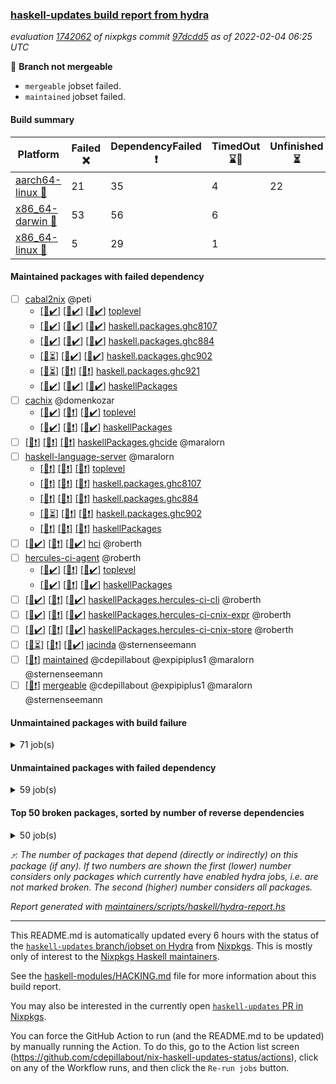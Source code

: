 ### [haskell-updates build report from hydra](https://hydra.nixos.org/jobset/nixpkgs/haskell-updates)
*evaluation [1742062](https://hydra.nixos.org/eval/1742062) of nixpkgs commit [97dcdd5](https://github.com/NixOS/nixpkgs/commits/97dcdd5e57eb18950cabec5c17f88bdde0ef21ea) as of 2022-02-04 06:25 UTC*

:red_circle: **Branch not mergeable**
  * `mergeable` jobset failed.
  * `maintained` jobset failed.

#### Build summary

 | Platform | Failed :x: | DependencyFailed :heavy_exclamation_mark: | TimedOut :hourglass::no_entry_sign: | Unfinished :hourglass_flowing_sand: | Success :heavy_check_mark: | 
 | --- | --- | --- | --- | --- | --- | 
 | [aarch64-linux :iphone:](https://hydra.nixos.org/eval/1742062?filter=.aarch64-linux) | 21 | 35 | 4 | 22 | 7131 | 
 | [x86_64-darwin :apple:](https://hydra.nixos.org/eval/1742062?filter=.x86_64-darwin) | 53 | 56 | 6 |  | 7027 | 
 | [x86_64-linux :penguin:](https://hydra.nixos.org/eval/1742062?filter=.x86_64-linux) | 5 | 29 | 1 |  | 7204 | 
#### Maintained packages with failed dependency
- [ ] [cabal2nix](https://hydra.nixos.org/eval/1742062?filter=cabal2nix) @peti
  - [[:iphone::heavy_check_mark:]](https://hydra.nixos.org/build/166437230) [[:apple::heavy_check_mark:]](https://hydra.nixos.org/build/166437232) [[:penguin::heavy_check_mark:]](https://hydra.nixos.org/build/166437240) [toplevel](https://hydra.nixos.org/eval/1742062?filter=cabal2nix)
  - [[:iphone::heavy_check_mark:]](https://hydra.nixos.org/build/166381571) [[:apple::heavy_check_mark:]](https://hydra.nixos.org/build/165485046) [[:penguin::heavy_check_mark:]](https://hydra.nixos.org/build/166382527) [haskell.packages.ghc8107](https://hydra.nixos.org/eval/1742062?filter=haskell.packages.ghc8107.cabal2nix)
  - [[:iphone::heavy_check_mark:]](https://hydra.nixos.org/build/166377683) [[:apple::heavy_check_mark:]](https://hydra.nixos.org/build/165504772) [[:penguin::heavy_check_mark:]](https://hydra.nixos.org/build/166374534) [haskell.packages.ghc884](https://hydra.nixos.org/eval/1742062?filter=haskell.packages.ghc884.cabal2nix)
  - [[:iphone::hourglass_flowing_sand:]](https://hydra.nixos.org/build/166377279) [[:apple::heavy_check_mark:]](https://hydra.nixos.org/build/166143661) [[:penguin::heavy_check_mark:]](https://hydra.nixos.org/build/166376041) [haskell.packages.ghc902](https://hydra.nixos.org/eval/1742062?filter=haskell.packages.ghc902.cabal2nix)
  - [[:iphone::hourglass_flowing_sand:]](https://hydra.nixos.org/build/166380072) [[:apple::heavy_exclamation_mark:]](https://hydra.nixos.org/build/166143611) [[:penguin::heavy_exclamation_mark:]](https://hydra.nixos.org/build/166381099) [haskell.packages.ghc921](https://hydra.nixos.org/eval/1742062?filter=haskell.packages.ghc921.cabal2nix)
  - [[:iphone::heavy_check_mark:]](https://hydra.nixos.org/build/166384596) [[:apple::heavy_check_mark:]](https://hydra.nixos.org/build/165502112) [[:penguin::heavy_check_mark:]](https://hydra.nixos.org/build/166380655) [haskellPackages](https://hydra.nixos.org/eval/1742062?filter=haskellPackages.cabal2nix)
- [ ] [cachix](https://hydra.nixos.org/eval/1742062?filter=cachix) @domenkozar
  - [[:iphone::heavy_check_mark:]](https://hydra.nixos.org/build/166372352) [[:apple::heavy_exclamation_mark:]](https://hydra.nixos.org/build/166216842) [[:penguin::heavy_check_mark:]](https://hydra.nixos.org/build/166384923) [toplevel](https://hydra.nixos.org/eval/1742062?filter=cachix)
  - [[:iphone::heavy_check_mark:]](https://hydra.nixos.org/build/166381166) [[:apple::heavy_exclamation_mark:]](https://hydra.nixos.org/build/166216828) [[:penguin::heavy_check_mark:]](https://hydra.nixos.org/build/166385700) [haskellPackages](https://hydra.nixos.org/eval/1742062?filter=haskellPackages.cachix)
- [ ] [[:iphone::heavy_exclamation_mark:]](https://hydra.nixos.org/build/166379152) [[:apple::heavy_exclamation_mark:]](https://hydra.nixos.org/build/166150049) [[:penguin::heavy_exclamation_mark:]](https://hydra.nixos.org/build/166375597) [haskellPackages.ghcide](https://hydra.nixos.org/eval/1742062?filter=haskellPackages.ghcide) @maralorn
- [ ] [haskell-language-server](https://hydra.nixos.org/eval/1742062?filter=haskell-language-server) @maralorn
  - [[:iphone::heavy_exclamation_mark:]](https://hydra.nixos.org/build/166379929) [[:apple::heavy_exclamation_mark:]](https://hydra.nixos.org/build/166148447) [[:penguin::heavy_exclamation_mark:]](https://hydra.nixos.org/build/166377370) [toplevel](https://hydra.nixos.org/eval/1742062?filter=haskell-language-server)
  - [[:iphone::heavy_exclamation_mark:]](https://hydra.nixos.org/build/166385163) [[:apple::heavy_exclamation_mark:]](https://hydra.nixos.org/build/166150339) [[:penguin::heavy_exclamation_mark:]](https://hydra.nixos.org/build/166373915) [haskell.packages.ghc8107](https://hydra.nixos.org/eval/1742062?filter=haskell.packages.ghc8107.haskell-language-server)
  - [[:iphone::heavy_exclamation_mark:]](https://hydra.nixos.org/build/166380644) [[:apple::heavy_exclamation_mark:]](https://hydra.nixos.org/build/166148017) [[:penguin::heavy_exclamation_mark:]](https://hydra.nixos.org/build/166378922) [haskell.packages.ghc884](https://hydra.nixos.org/eval/1742062?filter=haskell.packages.ghc884.haskell-language-server)
  - [[:iphone::hourglass_flowing_sand:]](https://hydra.nixos.org/build/166376918) [[:apple::heavy_exclamation_mark:]](https://hydra.nixos.org/build/166149203) [[:penguin::heavy_exclamation_mark:]](https://hydra.nixos.org/build/166378155) [haskell.packages.ghc902](https://hydra.nixos.org/eval/1742062?filter=haskell.packages.ghc902.haskell-language-server)
  - [[:iphone::heavy_exclamation_mark:]](https://hydra.nixos.org/build/166381791) [[:apple::heavy_exclamation_mark:]](https://hydra.nixos.org/build/166148625) [[:penguin::heavy_exclamation_mark:]](https://hydra.nixos.org/build/166381398) [haskellPackages](https://hydra.nixos.org/eval/1742062?filter=haskellPackages.haskell-language-server)
- [ ] [[:iphone::heavy_check_mark:]](https://hydra.nixos.org/build/166437238) [[:apple::heavy_exclamation_mark:]](https://hydra.nixos.org/build/166216824) [[:penguin::heavy_check_mark:]](https://hydra.nixos.org/build/166437223) [hci](https://hydra.nixos.org/eval/1742062?filter=hci) @roberth
- [ ] [hercules-ci-agent](https://hydra.nixos.org/eval/1742062?filter=hercules-ci-agent) @roberth
  - [[:iphone::heavy_check_mark:]](https://hydra.nixos.org/build/166437264) [[:apple::heavy_exclamation_mark:]](https://hydra.nixos.org/build/166216862) [[:penguin::heavy_check_mark:]](https://hydra.nixos.org/build/166437222) [toplevel](https://hydra.nixos.org/eval/1742062?filter=hercules-ci-agent)
  - [[:iphone::heavy_check_mark:]](https://hydra.nixos.org/build/166375321) [[:apple::heavy_exclamation_mark:]](https://hydra.nixos.org/build/166216841) [[:penguin::heavy_check_mark:]](https://hydra.nixos.org/build/166373237) [haskellPackages](https://hydra.nixos.org/eval/1742062?filter=haskellPackages.hercules-ci-agent)
- [ ] [[:iphone::heavy_check_mark:]](https://hydra.nixos.org/build/166379105) [[:apple::heavy_exclamation_mark:]](https://hydra.nixos.org/build/166216849) [[:penguin::heavy_check_mark:]](https://hydra.nixos.org/build/166373334) [haskellPackages.hercules-ci-cli](https://hydra.nixos.org/eval/1742062?filter=haskellPackages.hercules-ci-cli) @roberth
- [ ] [[:iphone::heavy_check_mark:]](https://hydra.nixos.org/build/166375964) [[:apple::heavy_exclamation_mark:]](https://hydra.nixos.org/build/166216867) [[:penguin::heavy_check_mark:]](https://hydra.nixos.org/build/166386843) [haskellPackages.hercules-ci-cnix-expr](https://hydra.nixos.org/eval/1742062?filter=haskellPackages.hercules-ci-cnix-expr) @roberth
- [ ] [[:iphone::heavy_check_mark:]](https://hydra.nixos.org/build/166383354) [[:apple::heavy_exclamation_mark:]](https://hydra.nixos.org/build/166216844) [[:penguin::heavy_check_mark:]](https://hydra.nixos.org/build/166377207) [haskellPackages.hercules-ci-cnix-store](https://hydra.nixos.org/eval/1742062?filter=haskellPackages.hercules-ci-cnix-store) @roberth
- [ ] [[:iphone::hourglass_flowing_sand:]](https://hydra.nixos.org/build/166372659) [[:apple::heavy_exclamation_mark:]](https://hydra.nixos.org/build/166143647) [[:penguin::heavy_check_mark:]](https://hydra.nixos.org/build/166384502) [jacinda](https://hydra.nixos.org/eval/1742062?filter=jacinda) @sternenseemann
- [ ] [[:penguin::heavy_exclamation_mark:]](https://hydra.nixos.org/build/166437244) [maintained](https://hydra.nixos.org/eval/1742062?filter=maintained) @cdepillabout @expipiplus1 @maralorn @sternenseemann
- [ ] [[:penguin::heavy_exclamation_mark:]](https://hydra.nixos.org/build/166437261) [mergeable](https://hydra.nixos.org/eval/1742062?filter=mergeable) @cdepillabout @expipiplus1 @maralorn @sternenseemann
#### Unmaintained packages with build failure
<details><summary>71 job(s) </summary>

- [ ] [[:iphone::x:]](https://hydra.nixos.org/build/166374710) [[:apple::x:]](https://hydra.nixos.org/build/166148832) [[:penguin::x:]](https://hydra.nixos.org/build/166379247) [haskellPackages.hls-plugin-api](https://hydra.nixos.org/eval/1742062?filter=haskellPackages.hls-plugin-api)  :arrow_heading_up: 23 | 25
- [ ] [[:iphone::heavy_check_mark:]](https://hydra.nixos.org/build/166372522) [[:apple::x:]](https://hydra.nixos.org/build/165500555) [[:penguin::heavy_check_mark:]](https://hydra.nixos.org/build/166376400) [haskellPackages.thyme](https://hydra.nixos.org/eval/1742062?filter=haskellPackages.thyme)  :arrow_heading_up: 6 | 15
- [ ] [[:iphone::heavy_check_mark:]](https://hydra.nixos.org/build/166384558) [[:apple::x:]](https://hydra.nixos.org/build/166150124) [[:penguin::heavy_check_mark:]](https://hydra.nixos.org/build/166374889) [haskellPackages.nri-prelude](https://hydra.nixos.org/eval/1742062?filter=haskellPackages.nri-prelude)  :arrow_heading_up: 5 | 7
- [ ] [[:iphone::heavy_check_mark:]](https://hydra.nixos.org/build/166383825) [[:apple::x:]](https://hydra.nixos.org/build/165493168) [[:penguin::heavy_check_mark:]](https://hydra.nixos.org/build/166372762) [haskellPackages.exinst](https://hydra.nixos.org/eval/1742062?filter=haskellPackages.exinst)  :arrow_heading_up: 4 | 6
- [ ] [[:iphone::x:]](https://hydra.nixos.org/build/166379234) [[:apple::x:]](https://hydra.nixos.org/build/165659926) [[:penguin::heavy_check_mark:]](https://hydra.nixos.org/build/166375668) [haskellPackages.ptr-poker](https://hydra.nixos.org/eval/1742062?filter=haskellPackages.ptr-poker)  :arrow_heading_up: 3 | 4
- [ ] [[:iphone::x:]](https://hydra.nixos.org/build/166375859) [[:apple::heavy_check_mark:]](https://hydra.nixos.org/build/165489600) [[:penguin::heavy_check_mark:]](https://hydra.nixos.org/build/166386759) [haskellPackages.long-double](https://hydra.nixos.org/eval/1742062?filter=haskellPackages.long-double)  :arrow_heading_up: 2 | 2
- [ ] [[:iphone::x:]](https://hydra.nixos.org/build/166381425) [[:apple::heavy_check_mark:]](https://hydra.nixos.org/build/165505819) [[:penguin::heavy_check_mark:]](https://hydra.nixos.org/build/166384999) [haskellPackages.OrderedBits](https://hydra.nixos.org/eval/1742062?filter=haskellPackages.OrderedBits)  :arrow_heading_up: 1 | 36
- [ ] [[:iphone::heavy_check_mark:]](https://hydra.nixos.org/build/166384273) [[:apple::x:]](https://hydra.nixos.org/build/165492120) [[:penguin::heavy_check_mark:]](https://hydra.nixos.org/build/166373187) [haskellPackages.free-vector-spaces](https://hydra.nixos.org/eval/1742062?filter=haskellPackages.free-vector-spaces)  :arrow_heading_up: 1 | 7
- [ ] [[:iphone::x:]](https://hydra.nixos.org/build/166385062) [[:apple::x:]](https://hydra.nixos.org/build/166149681) [[:penguin::x:]](https://hydra.nixos.org/build/166381644) [haskellPackages.lzlib](https://hydra.nixos.org/eval/1742062?filter=haskellPackages.lzlib)  :arrow_heading_up: 1 | 2
- [ ] [[:iphone::x:]](https://hydra.nixos.org/build/166380354) [[:apple::heavy_check_mark:]](https://hydra.nixos.org/build/166149939) [[:penguin::heavy_check_mark:]](https://hydra.nixos.org/build/166380408) [haskellPackages.quic](https://hydra.nixos.org/eval/1742062?filter=haskellPackages.quic)  :arrow_heading_up: 1 | 2
- [ ] [[:iphone::x:]](https://hydra.nixos.org/build/166375099) [[:apple::x:]](https://hydra.nixos.org/build/165493743) [[:penguin::heavy_check_mark:]](https://hydra.nixos.org/build/166374805) [haskellPackages.easytensor](https://hydra.nixos.org/eval/1742062?filter=haskellPackages.easytensor)  :arrow_heading_up: 1 | 1
- [ ] [[:iphone::heavy_check_mark:]](https://hydra.nixos.org/build/166376591) [[:apple::x:]](https://hydra.nixos.org/build/166149600) [[:penguin::heavy_check_mark:]](https://hydra.nixos.org/build/166373920) [haskellPackages.gi-gdkx11](https://hydra.nixos.org/eval/1742062?filter=haskellPackages.gi-gdkx11)  :arrow_heading_up: 1 | 1
- [ ] [[:iphone::heavy_check_mark:]](https://hydra.nixos.org/build/166382218) [[:apple::heavy_check_mark:]](https://hydra.nixos.org/build/165496837) [[:penguin::x:]](https://hydra.nixos.org/build/166373793) [haskellPackages.kazura-queue](https://hydra.nixos.org/eval/1742062?filter=haskellPackages.kazura-queue)  :arrow_heading_up: 1 | 1
- [ ] [[:iphone::heavy_check_mark:]](https://hydra.nixos.org/build/166376392) [[:apple::x:]](https://hydra.nixos.org/build/165500381) [[:penguin::heavy_check_mark:]](https://hydra.nixos.org/build/166374847) [haskellPackages.keep-alive](https://hydra.nixos.org/eval/1742062?filter=haskellPackages.keep-alive)  :arrow_heading_up: 1 | 1
- [ ] [[:iphone::x:]](https://hydra.nixos.org/build/166378445) [[:apple::heavy_check_mark:]](https://hydra.nixos.org/build/165502221) [[:penguin::heavy_check_mark:]](https://hydra.nixos.org/build/166382060) [haskellPackages.nlopt-haskell](https://hydra.nixos.org/eval/1742062?filter=haskellPackages.nlopt-haskell)  :arrow_heading_up: 1 | 1
- [ ] [[:iphone::heavy_check_mark:]](https://hydra.nixos.org/build/166377732) [[:apple::x:]](https://hydra.nixos.org/build/165504394) [[:penguin::heavy_check_mark:]](https://hydra.nixos.org/build/166372942) [haskellPackages.opencv](https://hydra.nixos.org/eval/1742062?filter=haskellPackages.opencv)  :arrow_heading_up: 1 | 1
- [ ] [[:iphone::x:]](https://hydra.nixos.org/build/166379502) [[:apple::heavy_check_mark:]](https://hydra.nixos.org/build/165501733) [[:penguin::heavy_check_mark:]](https://hydra.nixos.org/build/166384027) [haskellPackages.unicode-properties](https://hydra.nixos.org/eval/1742062?filter=haskellPackages.unicode-properties)  :arrow_heading_up: 1 | 1
- [ ] [[:iphone::x:]](https://hydra.nixos.org/build/166381515) [[:apple::heavy_check_mark:]](https://hydra.nixos.org/build/165659837) [[:penguin::heavy_check_mark:]](https://hydra.nixos.org/build/166383680) [haskellPackages.accelerate-llvm](https://hydra.nixos.org/eval/1742062?filter=haskellPackages.accelerate-llvm)  :arrow_heading_up: 0 | 8
- [ ] [[:iphone::x:]](https://hydra.nixos.org/build/166383027) [[:apple::heavy_check_mark:]](https://hydra.nixos.org/build/165496162) [[:penguin::heavy_check_mark:]](https://hydra.nixos.org/build/166377079) [haskellPackages.freetype2](https://hydra.nixos.org/eval/1742062?filter=haskellPackages.freetype2)  :arrow_heading_up: 0 | 7
- [ ] [[:iphone::heavy_check_mark:]](https://hydra.nixos.org/build/166385506) [[:apple::x:]](https://hydra.nixos.org/build/165503940) [[:penguin::heavy_check_mark:]](https://hydra.nixos.org/build/166381194) [haskellPackages.pipes-zlib](https://hydra.nixos.org/eval/1742062?filter=haskellPackages.pipes-zlib)  :arrow_heading_up: 0 | 5
- [ ] [[:iphone::heavy_check_mark:]](https://hydra.nixos.org/build/166372373) [[:apple::x:]](https://hydra.nixos.org/build/165497853) [[:penguin::heavy_check_mark:]](https://hydra.nixos.org/build/166382188) [haskellPackages.hmidi](https://hydra.nixos.org/eval/1742062?filter=haskellPackages.hmidi)  :arrow_heading_up: 0 | 4
- [ ] [[:iphone::heavy_check_mark:]](https://hydra.nixos.org/build/166384481) [[:apple::x:]](https://hydra.nixos.org/build/165502245) [[:penguin::heavy_check_mark:]](https://hydra.nixos.org/build/166377080) [haskellPackages.zip](https://hydra.nixos.org/eval/1742062?filter=haskellPackages.zip)  :arrow_heading_up: 0 | 4
- [ ] [[:iphone::x:]](https://hydra.nixos.org/build/166376913) [[:apple::heavy_check_mark:]](https://hydra.nixos.org/build/165499926) [[:penguin::heavy_check_mark:]](https://hydra.nixos.org/build/166379863) [haskellPackages.cdar-mBound](https://hydra.nixos.org/eval/1742062?filter=haskellPackages.cdar-mBound)  :arrow_heading_up: 0 | 2
- [ ] [[:iphone::heavy_check_mark:]](https://hydra.nixos.org/build/166373791) [[:apple::x:]](https://hydra.nixos.org/build/165503600) [[:penguin::heavy_check_mark:]](https://hydra.nixos.org/build/166375234) [haskellPackages.posix-socket](https://hydra.nixos.org/eval/1742062?filter=haskellPackages.posix-socket)  :arrow_heading_up: 0 | 2
- [ ] [[:iphone::heavy_check_mark:]](https://hydra.nixos.org/build/166376122) [[:apple::x:]](https://hydra.nixos.org/build/165485972) [[:penguin::heavy_check_mark:]](https://hydra.nixos.org/build/166378832) [haskellPackages.hamid](https://hydra.nixos.org/eval/1742062?filter=haskellPackages.hamid)  :arrow_heading_up: 0 | 1
- [ ] [[:iphone::heavy_check_mark:]](https://hydra.nixos.org/build/166373971) [[:apple::x:]](https://hydra.nixos.org/build/165487096) [[:penguin::heavy_check_mark:]](https://hydra.nixos.org/build/166374798) [haskellPackages.hmatrix-morpheus](https://hydra.nixos.org/eval/1742062?filter=haskellPackages.hmatrix-morpheus)  :arrow_heading_up: 0 | 1
- [ ] [[:iphone::heavy_check_mark:]](https://hydra.nixos.org/build/166382718) [[:apple::x:]](https://hydra.nixos.org/build/165506012) [[:penguin::heavy_check_mark:]](https://hydra.nixos.org/build/166386950) [haskellPackages.huckleberry](https://hydra.nixos.org/eval/1742062?filter=haskellPackages.huckleberry)  :arrow_heading_up: 0 | 1
- [ ] [[:iphone::heavy_check_mark:]](https://hydra.nixos.org/build/166385889) [[:apple::x:]](https://hydra.nixos.org/build/165496798) [[:penguin::heavy_check_mark:]](https://hydra.nixos.org/build/166372631) [haskellPackages.openal-ffi](https://hydra.nixos.org/eval/1742062?filter=haskellPackages.openal-ffi)  :arrow_heading_up: 0 | 1
- [ ] [[:iphone::x:]](https://hydra.nixos.org/build/166386928) [[:apple::heavy_check_mark:]](https://hydra.nixos.org/build/165489248) [[:penguin::heavy_check_mark:]](https://hydra.nixos.org/build/166374403) [haskellPackages.picosat](https://hydra.nixos.org/eval/1742062?filter=haskellPackages.picosat)  :arrow_heading_up: 0 | 1
- [ ] [[:iphone::heavy_check_mark:]](https://hydra.nixos.org/build/166373146) [[:apple::x:]](https://hydra.nixos.org/build/165493861) [[:penguin::heavy_check_mark:]](https://hydra.nixos.org/build/166379457) [haskellPackages.select](https://hydra.nixos.org/eval/1742062?filter=haskellPackages.select)  :arrow_heading_up: 0 | 1
- [ ] [[:iphone::heavy_check_mark:]](https://hydra.nixos.org/build/166377970) [[:apple::x:]](https://hydra.nixos.org/build/165492575) [[:penguin::heavy_check_mark:]](https://hydra.nixos.org/build/166381372) [haskellPackages.sysinfo](https://hydra.nixos.org/eval/1742062?filter=haskellPackages.sysinfo)  :arrow_heading_up: 0 | 1
- [ ] [[:iphone::heavy_check_mark:]](https://hydra.nixos.org/build/166386533) [[:apple::x:]](https://hydra.nixos.org/build/165500018) [[:penguin::heavy_check_mark:]](https://hydra.nixos.org/build/166373474) [haskellPackages.FractalArt](https://hydra.nixos.org/eval/1742062?filter=haskellPackages.FractalArt) 
- [ ] [[:iphone::x:]](https://hydra.nixos.org/build/166373271) [[:apple::heavy_check_mark:]](https://hydra.nixos.org/build/165496543) [[:penguin::heavy_check_mark:]](https://hydra.nixos.org/build/166376925) [haskellPackages.HsASA](https://hydra.nixos.org/eval/1742062?filter=haskellPackages.HsASA) 
- [ ] [[:iphone::heavy_check_mark:]](https://hydra.nixos.org/build/166383431) [[:apple::x:]](https://hydra.nixos.org/build/165497098) [[:penguin::heavy_check_mark:]](https://hydra.nixos.org/build/166381035) [haskellPackages.chiphunk](https://hydra.nixos.org/eval/1742062?filter=haskellPackages.chiphunk) 
- [ ] [[:iphone::heavy_check_mark:]](https://hydra.nixos.org/build/166378154) [[:apple::x:]](https://hydra.nixos.org/build/165501696) [[:penguin::heavy_check_mark:]](https://hydra.nixos.org/build/166377146) [haskellPackages.diskhash](https://hydra.nixos.org/eval/1742062?filter=haskellPackages.diskhash) 
- [ ] [[:iphone::heavy_check_mark:]](https://hydra.nixos.org/build/166381792) [[:apple::hourglass::no_entry_sign:]](https://hydra.nixos.org/build/166150268) [[:penguin::x:]](https://hydra.nixos.org/build/166381821) [haskellPackages.docusign-base](https://hydra.nixos.org/eval/1742062?filter=haskellPackages.docusign-base) 
- [ ] [[:iphone::heavy_check_mark:]](https://hydra.nixos.org/build/166380041) [[:apple::x:]](https://hydra.nixos.org/build/166149186) [[:penguin::heavy_check_mark:]](https://hydra.nixos.org/build/166382717) [haskellPackages.epub-tools](https://hydra.nixos.org/eval/1742062?filter=haskellPackages.epub-tools) 
- [ ] [[:iphone::heavy_check_mark:]](https://hydra.nixos.org/build/166382681) [[:apple::x:]](https://hydra.nixos.org/build/165504985) [[:penguin::heavy_check_mark:]](https://hydra.nixos.org/build/166380835) [haskellPackages.float128](https://hydra.nixos.org/eval/1742062?filter=haskellPackages.float128) 
- [ ] [[:iphone::heavy_check_mark:]](https://hydra.nixos.org/build/166373762) [[:apple::x:]](https://hydra.nixos.org/build/165485153) [[:penguin::heavy_check_mark:]](https://hydra.nixos.org/build/166378803) [haskellPackages.gerrit](https://hydra.nixos.org/eval/1742062?filter=haskellPackages.gerrit) 
- [ ] [[:iphone::x:]](https://hydra.nixos.org/build/166379041) [[:penguin::heavy_check_mark:]](https://hydra.nixos.org/build/166379594) [haskellPackages.gnome-keyring](https://hydra.nixos.org/eval/1742062?filter=haskellPackages.gnome-keyring) 
- [ ] [[:iphone::heavy_check_mark:]](https://hydra.nixos.org/build/166380515) [[:apple::x:]](https://hydra.nixos.org/build/165500299) [[:penguin::heavy_check_mark:]](https://hydra.nixos.org/build/166381306) [haskellPackages.gtk-traymanager](https://hydra.nixos.org/eval/1742062?filter=haskellPackages.gtk-traymanager) 
- [ ] [[:iphone::heavy_check_mark:]](https://hydra.nixos.org/build/166374506) [[:apple::x:]](https://hydra.nixos.org/build/165485659) [[:penguin::heavy_check_mark:]](https://hydra.nixos.org/build/166379150) [haskellPackages.hid](https://hydra.nixos.org/eval/1742062?filter=haskellPackages.hid) 
- [ ] [[:iphone::heavy_check_mark:]](https://hydra.nixos.org/build/166379047) [[:apple::x:]](https://hydra.nixos.org/build/166150186) [[:penguin::heavy_check_mark:]](https://hydra.nixos.org/build/166382101) [haskellPackages.highlight](https://hydra.nixos.org/eval/1742062?filter=haskellPackages.highlight) 
- [ ] [[:iphone::heavy_check_mark:]](https://hydra.nixos.org/build/166382125) [[:apple::x:]](https://hydra.nixos.org/build/165485423) [[:penguin::heavy_check_mark:]](https://hydra.nixos.org/build/166383929) [haskellPackages.hinotify-conduit](https://hydra.nixos.org/eval/1742062?filter=haskellPackages.hinotify-conduit) 
- [ ] [[:iphone::x:]](https://hydra.nixos.org/build/166372451) [[:apple::heavy_check_mark:]](https://hydra.nixos.org/build/165487734) [[:penguin::heavy_check_mark:]](https://hydra.nixos.org/build/166386105) [haskellPackages.hq](https://hydra.nixos.org/eval/1742062?filter=haskellPackages.hq) 
- [ ] [[:iphone::heavy_check_mark:]](https://hydra.nixos.org/build/166373384) [[:apple::x:]](https://hydra.nixos.org/build/166148354) [[:penguin::heavy_check_mark:]](https://hydra.nixos.org/build/166375596) [haskellPackages.hs](https://hydra.nixos.org/eval/1742062?filter=haskellPackages.hs) 
- [ ] [[:iphone::x:]](https://hydra.nixos.org/build/166379364) [[:apple::x:]](https://hydra.nixos.org/build/166149015) [[:penguin::x:]](https://hydra.nixos.org/build/166376904) [haskellPackages.hs-opentelemetry-instrumentation-persistent](https://hydra.nixos.org/eval/1742062?filter=haskellPackages.hs-opentelemetry-instrumentation-persistent) 
- [ ] [[:iphone::heavy_check_mark:]](https://hydra.nixos.org/build/166382595) [[:apple::x:]](https://hydra.nixos.org/build/165501979) [[:penguin::heavy_check_mark:]](https://hydra.nixos.org/build/166374434) [haskellPackages.hsshellscript](https://hydra.nixos.org/eval/1742062?filter=haskellPackages.hsshellscript) 
- [ ] [[:iphone::heavy_check_mark:]](https://hydra.nixos.org/build/166386609) [[:apple::x:]](https://hydra.nixos.org/build/165488789) [[:penguin::heavy_check_mark:]](https://hydra.nixos.org/build/166379235) [haskellPackages.hssourceinfo](https://hydra.nixos.org/eval/1742062?filter=haskellPackages.hssourceinfo) 
- [ ] [[:iphone::heavy_check_mark:]](https://hydra.nixos.org/build/166379210) [[:apple::x:]](https://hydra.nixos.org/build/165498514) [[:penguin::heavy_check_mark:]](https://hydra.nixos.org/build/166382219) [haskellPackages.ipcvar](https://hydra.nixos.org/eval/1742062?filter=haskellPackages.ipcvar) 
- [ ] [[:iphone::heavy_check_mark:]](https://hydra.nixos.org/build/166380132) [[:apple::x:]](https://hydra.nixos.org/build/165491912) [[:penguin::heavy_check_mark:]](https://hydra.nixos.org/build/166376932) [haskellPackages.linux-framebuffer](https://hydra.nixos.org/eval/1742062?filter=haskellPackages.linux-framebuffer) 
- [ ] [[:iphone::heavy_check_mark:]](https://hydra.nixos.org/build/166381322) [[:apple::x:]](https://hydra.nixos.org/build/165502371) [[:penguin::heavy_check_mark:]](https://hydra.nixos.org/build/166383897) [haskellPackages.mediawiki2latex](https://hydra.nixos.org/eval/1742062?filter=haskellPackages.mediawiki2latex) 
- [ ] [[:iphone::heavy_check_mark:]](https://hydra.nixos.org/build/166384899) [[:apple::x:]](https://hydra.nixos.org/build/165495938) [[:penguin::heavy_check_mark:]](https://hydra.nixos.org/build/166386100) [haskellPackages.mercury-api](https://hydra.nixos.org/eval/1742062?filter=haskellPackages.mercury-api) 
- [ ] [[:iphone::heavy_check_mark:]](https://hydra.nixos.org/build/166385828) [[:apple::x:]](https://hydra.nixos.org/build/165485881) [[:penguin::heavy_check_mark:]](https://hydra.nixos.org/build/166385214) [haskellPackages.nano-cryptr](https://hydra.nixos.org/eval/1742062?filter=haskellPackages.nano-cryptr) 
- [ ] [[:iphone::heavy_check_mark:]](https://hydra.nixos.org/build/166382868) [[:apple::x:]](https://hydra.nixos.org/build/166148117) [[:penguin::heavy_check_mark:]](https://hydra.nixos.org/build/166374153) [haskellPackages.persistent-pagination](https://hydra.nixos.org/eval/1742062?filter=haskellPackages.persistent-pagination) 
- [ ] [[:iphone::heavy_check_mark:]](https://hydra.nixos.org/build/166382945) [[:apple::x:]](https://hydra.nixos.org/build/165501847) [[:penguin::heavy_check_mark:]](https://hydra.nixos.org/build/166378250) [haskellPackages.ping-wrapper](https://hydra.nixos.org/eval/1742062?filter=haskellPackages.ping-wrapper) 
- [ ] [[:iphone::x:]](https://hydra.nixos.org/build/166380194) [[:apple::heavy_check_mark:]](https://hydra.nixos.org/build/165495850) [[:penguin::heavy_check_mark:]](https://hydra.nixos.org/build/166383218) [haskellPackages.poker](https://hydra.nixos.org/eval/1742062?filter=haskellPackages.poker) 
- [ ] [[:iphone::heavy_check_mark:]](https://hydra.nixos.org/build/166385694) [[:apple::x:]](https://hydra.nixos.org/build/165492812) [[:penguin::heavy_check_mark:]](https://hydra.nixos.org/build/166379107) [haskellPackages.posix-timer](https://hydra.nixos.org/eval/1742062?filter=haskellPackages.posix-timer) 
- [ ] [[:iphone::heavy_check_mark:]](https://hydra.nixos.org/build/166384156) [[:apple::x:]](https://hydra.nixos.org/build/165494665) [[:penguin::heavy_check_mark:]](https://hydra.nixos.org/build/166383337) [haskellPackages.procex](https://hydra.nixos.org/eval/1742062?filter=haskellPackages.procex) 
- [ ] [[:iphone::heavy_check_mark:]](https://hydra.nixos.org/build/166382412) [[:apple::x:]](https://hydra.nixos.org/build/165493255) [[:penguin::heavy_check_mark:]](https://hydra.nixos.org/build/166380038) [haskellPackages.pthread](https://hydra.nixos.org/eval/1742062?filter=haskellPackages.pthread) 
- [ ] [[:iphone::x:]](https://hydra.nixos.org/build/166386869) [[:apple::heavy_check_mark:]](https://hydra.nixos.org/build/166148942) [[:penguin::heavy_check_mark:]](https://hydra.nixos.org/build/166383179) [haskellPackages.risc386](https://hydra.nixos.org/eval/1742062?filter=haskellPackages.risc386) 
- [ ] [[:iphone::heavy_check_mark:]](https://hydra.nixos.org/build/166376482) [[:apple::x:]](https://hydra.nixos.org/build/166148274) [[:penguin::heavy_check_mark:]](https://hydra.nixos.org/build/166372733) [haskellPackages.sandwich-webdriver](https://hydra.nixos.org/eval/1742062?filter=haskellPackages.sandwich-webdriver) 
- [ ] [[:iphone::heavy_check_mark:]](https://hydra.nixos.org/build/166380712) [[:apple::x:]](https://hydra.nixos.org/build/165499719) [[:penguin::heavy_check_mark:]](https://hydra.nixos.org/build/166373099) [haskellPackages.sfml-audio](https://hydra.nixos.org/eval/1742062?filter=haskellPackages.sfml-audio) 
- [ ] [[:iphone::heavy_check_mark:]](https://hydra.nixos.org/build/166386206) [[:apple::x:]](https://hydra.nixos.org/build/165495485) [[:penguin::heavy_check_mark:]](https://hydra.nixos.org/build/166380317) [haskellPackages.shared-memory](https://hydra.nixos.org/eval/1742062?filter=haskellPackages.shared-memory) 
- [ ] [[:iphone::heavy_check_mark:]](https://hydra.nixos.org/build/166375957) [[:apple::x:]](https://hydra.nixos.org/build/165500791) [[:penguin::heavy_check_mark:]](https://hydra.nixos.org/build/166372454) [haskellPackages.tailfile-hinotify](https://hydra.nixos.org/eval/1742062?filter=haskellPackages.tailfile-hinotify) 
- [ ] [[:iphone::x:]](https://hydra.nixos.org/build/166384825) [[:apple::heavy_check_mark:]](https://hydra.nixos.org/build/165489359) [[:penguin::heavy_check_mark:]](https://hydra.nixos.org/build/166377089) [haskellPackages.wiringPi](https://hydra.nixos.org/eval/1742062?filter=haskellPackages.wiringPi) 
- [ ] [[:iphone::x:]](https://hydra.nixos.org/build/166379369) [[:apple::heavy_check_mark:]](https://hydra.nixos.org/build/165496118) [[:penguin::heavy_check_mark:]](https://hydra.nixos.org/build/166377462) [haskellPackages.x86-64bit](https://hydra.nixos.org/eval/1742062?filter=haskellPackages.x86-64bit) 
- [ ] [[:iphone::heavy_check_mark:]](https://hydra.nixos.org/build/166380512) [[:apple::x:]](https://hydra.nixos.org/build/165500226) [[:penguin::heavy_check_mark:]](https://hydra.nixos.org/build/166383521) [haskellPackages.xmonad-utils](https://hydra.nixos.org/eval/1742062?filter=haskellPackages.xmonad-utils) 
- [ ] [[:iphone::heavy_check_mark:]](https://hydra.nixos.org/build/166380177) [[:apple::x:]](https://hydra.nixos.org/build/165501083) [[:penguin::heavy_check_mark:]](https://hydra.nixos.org/build/166383726) [haskellPackages.yoga](https://hydra.nixos.org/eval/1742062?filter=haskellPackages.yoga) 
- [ ] [[:iphone::heavy_check_mark:]](https://hydra.nixos.org/build/166379534) [[:apple::x:]](https://hydra.nixos.org/build/165500983) [[:penguin::heavy_check_mark:]](https://hydra.nixos.org/build/166373353) [haskellPackages.zot](https://hydra.nixos.org/eval/1742062?filter=haskellPackages.zot) 
- [ ] [[:iphone::heavy_check_mark:]](https://hydra.nixos.org/build/166376753) [[:apple::x:]](https://hydra.nixos.org/build/165485793) [[:penguin::heavy_check_mark:]](https://hydra.nixos.org/build/166374219) [haskellPackages.zxcvbn-c](https://hydra.nixos.org/eval/1742062?filter=haskellPackages.zxcvbn-c) 
</details>

#### Unmaintained packages with failed dependency
<details><summary>59 job(s) </summary>

- [ ] [[:iphone::heavy_check_mark:]](https://hydra.nixos.org/build/166382818) [[:apple::heavy_exclamation_mark:]](https://hydra.nixos.org/build/166148869) [[:penguin::heavy_check_mark:]](https://hydra.nixos.org/build/166381827) [haskellPackages.nri-env-parser](https://hydra.nixos.org/eval/1742062?filter=haskellPackages.nri-env-parser)  :arrow_heading_up: 4 | 6
- [ ] [[:iphone::heavy_check_mark:]](https://hydra.nixos.org/build/166384620) [[:apple::heavy_exclamation_mark:]](https://hydra.nixos.org/build/166149931) [[:penguin::heavy_check_mark:]](https://hydra.nixos.org/build/166377017) [haskellPackages.nri-observability](https://hydra.nixos.org/eval/1742062?filter=haskellPackages.nri-observability)  :arrow_heading_up: 3 | 5
- [ ] [[:iphone::heavy_exclamation_mark:]](https://hydra.nixos.org/build/166377951) [[:apple::heavy_exclamation_mark:]](https://hydra.nixos.org/build/166149726) [[:penguin::heavy_exclamation_mark:]](https://hydra.nixos.org/build/166384448) [haskellPackages.hls-explicit-imports-plugin](https://hydra.nixos.org/eval/1742062?filter=haskellPackages.hls-explicit-imports-plugin)  :arrow_heading_up: 2 | 2
- [ ] [[:iphone::heavy_exclamation_mark:]](https://hydra.nixos.org/build/166382174) [[:apple::heavy_exclamation_mark:]](https://hydra.nixos.org/build/165661573) [[:penguin::heavy_check_mark:]](https://hydra.nixos.org/build/166374275) [haskellPackages.jsonifier](https://hydra.nixos.org/eval/1742062?filter=haskellPackages.jsonifier)  :arrow_heading_up: 2 | 2
- [ ] [[:iphone::heavy_exclamation_mark:]](https://hydra.nixos.org/build/166376252) [[:apple::heavy_exclamation_mark:]](https://hydra.nixos.org/build/166148316) [[:penguin::heavy_exclamation_mark:]](https://hydra.nixos.org/build/166385929) [haskellPackages.hls-retrie-plugin](https://hydra.nixos.org/eval/1742062?filter=haskellPackages.hls-retrie-plugin)  :arrow_heading_up: 1 | 2
- [ ] [[:iphone::heavy_exclamation_mark:]](https://hydra.nixos.org/build/166377530) [[:apple::heavy_exclamation_mark:]](https://hydra.nixos.org/build/166147838) [[:penguin::heavy_exclamation_mark:]](https://hydra.nixos.org/build/166385158) [haskellPackages.hls-alternate-number-format-plugin](https://hydra.nixos.org/eval/1742062?filter=haskellPackages.hls-alternate-number-format-plugin)  :arrow_heading_up: 1 | 1
- [ ] [[:iphone::heavy_exclamation_mark:]](https://hydra.nixos.org/build/166386722) [[:apple::heavy_exclamation_mark:]](https://hydra.nixos.org/build/166148200) [[:penguin::heavy_exclamation_mark:]](https://hydra.nixos.org/build/166386318) [haskellPackages.hls-brittany-plugin](https://hydra.nixos.org/eval/1742062?filter=haskellPackages.hls-brittany-plugin)  :arrow_heading_up: 1 | 1
- [ ] [[:iphone::heavy_exclamation_mark:]](https://hydra.nixos.org/build/166373253) [[:apple::heavy_exclamation_mark:]](https://hydra.nixos.org/build/166149300) [[:penguin::heavy_exclamation_mark:]](https://hydra.nixos.org/build/166384173) [haskellPackages.hls-call-hierarchy-plugin](https://hydra.nixos.org/eval/1742062?filter=haskellPackages.hls-call-hierarchy-plugin)  :arrow_heading_up: 1 | 1
- [ ] [[:iphone::heavy_exclamation_mark:]](https://hydra.nixos.org/build/166372773) [[:apple::heavy_exclamation_mark:]](https://hydra.nixos.org/build/166148194) [[:penguin::heavy_exclamation_mark:]](https://hydra.nixos.org/build/166378052) [haskellPackages.hls-class-plugin](https://hydra.nixos.org/eval/1742062?filter=haskellPackages.hls-class-plugin)  :arrow_heading_up: 1 | 1
- [ ] [[:iphone::heavy_exclamation_mark:]](https://hydra.nixos.org/build/166384720) [[:apple::heavy_exclamation_mark:]](https://hydra.nixos.org/build/166148039) [[:penguin::heavy_exclamation_mark:]](https://hydra.nixos.org/build/166374342) [haskellPackages.hls-eval-plugin](https://hydra.nixos.org/eval/1742062?filter=haskellPackages.hls-eval-plugin)  :arrow_heading_up: 1 | 1
- [ ] [[:iphone::heavy_exclamation_mark:]](https://hydra.nixos.org/build/166375418) [[:apple::heavy_exclamation_mark:]](https://hydra.nixos.org/build/166149765) [[:penguin::heavy_exclamation_mark:]](https://hydra.nixos.org/build/166384214) [haskellPackages.hls-floskell-plugin](https://hydra.nixos.org/eval/1742062?filter=haskellPackages.hls-floskell-plugin)  :arrow_heading_up: 1 | 1
- [ ] [[:iphone::heavy_exclamation_mark:]](https://hydra.nixos.org/build/166372994) [[:apple::heavy_exclamation_mark:]](https://hydra.nixos.org/build/166150037) [[:penguin::heavy_exclamation_mark:]](https://hydra.nixos.org/build/166381085) [haskellPackages.hls-fourmolu-plugin](https://hydra.nixos.org/eval/1742062?filter=haskellPackages.hls-fourmolu-plugin)  :arrow_heading_up: 1 | 1
- [ ] [[:iphone::heavy_exclamation_mark:]](https://hydra.nixos.org/build/166375646) [[:apple::heavy_exclamation_mark:]](https://hydra.nixos.org/build/166149243) [[:penguin::heavy_exclamation_mark:]](https://hydra.nixos.org/build/166386676) [haskellPackages.hls-haddock-comments-plugin](https://hydra.nixos.org/eval/1742062?filter=haskellPackages.hls-haddock-comments-plugin)  :arrow_heading_up: 1 | 1
- [ ] [[:iphone::heavy_exclamation_mark:]](https://hydra.nixos.org/build/166386479) [[:apple::heavy_exclamation_mark:]](https://hydra.nixos.org/build/166148934) [[:penguin::heavy_exclamation_mark:]](https://hydra.nixos.org/build/166379380) [haskellPackages.hls-hlint-plugin](https://hydra.nixos.org/eval/1742062?filter=haskellPackages.hls-hlint-plugin)  :arrow_heading_up: 1 | 1
- [ ] [[:iphone::heavy_exclamation_mark:]](https://hydra.nixos.org/build/166384075) [[:apple::heavy_exclamation_mark:]](https://hydra.nixos.org/build/166148866) [[:penguin::heavy_exclamation_mark:]](https://hydra.nixos.org/build/166376553) [haskellPackages.hls-module-name-plugin](https://hydra.nixos.org/eval/1742062?filter=haskellPackages.hls-module-name-plugin)  :arrow_heading_up: 1 | 1
- [ ] [[:iphone::heavy_exclamation_mark:]](https://hydra.nixos.org/build/166378948) [[:apple::heavy_exclamation_mark:]](https://hydra.nixos.org/build/166149923) [[:penguin::heavy_exclamation_mark:]](https://hydra.nixos.org/build/166377090) [haskellPackages.hls-ormolu-plugin](https://hydra.nixos.org/eval/1742062?filter=haskellPackages.hls-ormolu-plugin)  :arrow_heading_up: 1 | 1
- [ ] [[:iphone::heavy_exclamation_mark:]](https://hydra.nixos.org/build/166374977) [[:apple::heavy_exclamation_mark:]](https://hydra.nixos.org/build/166148291) [[:penguin::heavy_exclamation_mark:]](https://hydra.nixos.org/build/166373708) [haskellPackages.hls-pragmas-plugin](https://hydra.nixos.org/eval/1742062?filter=haskellPackages.hls-pragmas-plugin)  :arrow_heading_up: 1 | 1
- [ ] [[:iphone::heavy_exclamation_mark:]](https://hydra.nixos.org/build/166373561) [[:apple::heavy_exclamation_mark:]](https://hydra.nixos.org/build/166149340) [[:penguin::heavy_exclamation_mark:]](https://hydra.nixos.org/build/166373947) [haskellPackages.hls-qualify-imported-names-plugin](https://hydra.nixos.org/eval/1742062?filter=haskellPackages.hls-qualify-imported-names-plugin)  :arrow_heading_up: 1 | 1
- [ ] [[:iphone::heavy_exclamation_mark:]](https://hydra.nixos.org/build/166380365) [[:apple::heavy_exclamation_mark:]](https://hydra.nixos.org/build/166149549) [[:penguin::heavy_exclamation_mark:]](https://hydra.nixos.org/build/166373139) [haskellPackages.hls-refine-imports-plugin](https://hydra.nixos.org/eval/1742062?filter=haskellPackages.hls-refine-imports-plugin)  :arrow_heading_up: 1 | 1
- [ ] [[:iphone::heavy_exclamation_mark:]](https://hydra.nixos.org/build/166382153) [[:apple::heavy_exclamation_mark:]](https://hydra.nixos.org/build/166150036) [[:penguin::heavy_exclamation_mark:]](https://hydra.nixos.org/build/166374289) [haskellPackages.hls-selection-range-plugin](https://hydra.nixos.org/eval/1742062?filter=haskellPackages.hls-selection-range-plugin)  :arrow_heading_up: 1 | 1
- [ ] [[:iphone::heavy_exclamation_mark:]](https://hydra.nixos.org/build/166381610) [[:apple::heavy_exclamation_mark:]](https://hydra.nixos.org/build/166150253) [[:penguin::heavy_exclamation_mark:]](https://hydra.nixos.org/build/166384877) [haskellPackages.hls-splice-plugin](https://hydra.nixos.org/eval/1742062?filter=haskellPackages.hls-splice-plugin)  :arrow_heading_up: 1 | 1
- [ ] [[:iphone::heavy_exclamation_mark:]](https://hydra.nixos.org/build/166377618) [[:apple::heavy_exclamation_mark:]](https://hydra.nixos.org/build/166148050) [[:penguin::heavy_exclamation_mark:]](https://hydra.nixos.org/build/166373222) [haskellPackages.hls-stylish-haskell-plugin](https://hydra.nixos.org/eval/1742062?filter=haskellPackages.hls-stylish-haskell-plugin)  :arrow_heading_up: 1 | 1
- [ ] [[:iphone::heavy_exclamation_mark:]](https://hydra.nixos.org/build/166373652) [[:apple::heavy_exclamation_mark:]](https://hydra.nixos.org/build/166149991) [[:penguin::heavy_exclamation_mark:]](https://hydra.nixos.org/build/166375854) [haskellPackages.hls-tactics-plugin](https://hydra.nixos.org/eval/1742062?filter=haskellPackages.hls-tactics-plugin)  :arrow_heading_up: 1 | 1
- [ ] [[:iphone::heavy_check_mark:]](https://hydra.nixos.org/build/166386262) [[:apple::heavy_exclamation_mark:]](https://hydra.nixos.org/build/166148831) [[:penguin::heavy_check_mark:]](https://hydra.nixos.org/build/166374165) [haskellPackages.nri-redis](https://hydra.nixos.org/eval/1742062?filter=haskellPackages.nri-redis)  :arrow_heading_up: 1 | 1
- [ ] [[:iphone::heavy_exclamation_mark:]](https://hydra.nixos.org/build/166375616) [[:apple::heavy_exclamation_mark:]](https://hydra.nixos.org/build/166149425) [[:penguin::heavy_check_mark:]](https://hydra.nixos.org/build/166386244) [haskellPackages.opentelemetry-extra](https://hydra.nixos.org/eval/1742062?filter=haskellPackages.opentelemetry-extra)  :arrow_heading_up: 1 | 1
- [ ] [[:iphone::heavy_check_mark:]](https://hydra.nixos.org/build/166382874) [[:apple::heavy_exclamation_mark:]](https://hydra.nixos.org/build/165492524) [[:penguin::heavy_check_mark:]](https://hydra.nixos.org/build/166376259) [haskellPackages.orgmode-parse](https://hydra.nixos.org/eval/1742062?filter=haskellPackages.orgmode-parse)  :arrow_heading_up: 1 | 1
- [ ] [[:iphone::heavy_exclamation_mark:]](https://hydra.nixos.org/build/166375200) [[:apple::heavy_check_mark:]](https://hydra.nixos.org/build/165502390) [[:penguin::heavy_check_mark:]](https://hydra.nixos.org/build/166379201) [haskellPackages.PrimitiveArray](https://hydra.nixos.org/eval/1742062?filter=haskellPackages.PrimitiveArray)  :arrow_heading_up: 0 | 35
- [ ] [[:iphone::heavy_check_mark:]](https://hydra.nixos.org/build/166386618) [[:apple::heavy_exclamation_mark:]](https://hydra.nixos.org/build/165485204) [[:penguin::heavy_check_mark:]](https://hydra.nixos.org/build/166386642) [haskellPackages.dde](https://hydra.nixos.org/eval/1742062?filter=haskellPackages.dde)  :arrow_heading_up: 0 | 1
- [ ] [[:iphone::heavy_exclamation_mark:]](https://hydra.nixos.org/build/166384048) [[:apple::heavy_check_mark:]](https://hydra.nixos.org/build/166148541) [[:penguin::heavy_check_mark:]](https://hydra.nixos.org/build/166386255) [haskellPackages.http3](https://hydra.nixos.org/eval/1742062?filter=haskellPackages.http3)  :arrow_heading_up: 0 | 1
- [ ] [[:iphone::heavy_check_mark:]](https://hydra.nixos.org/build/166383305) [[:apple::heavy_exclamation_mark:]](https://hydra.nixos.org/build/166150310) [[:penguin::heavy_check_mark:]](https://hydra.nixos.org/build/166385261) [haskellPackages.keenser](https://hydra.nixos.org/eval/1742062?filter=haskellPackages.keenser)  :arrow_heading_up: 0 | 1
- [ ] [[:iphone::heavy_check_mark:]](https://hydra.nixos.org/build/166375560) [[:apple::heavy_exclamation_mark:]](https://hydra.nixos.org/build/166148922) [[:penguin::heavy_check_mark:]](https://hydra.nixos.org/build/166380978) [haskellPackages.antiope-es](https://hydra.nixos.org/eval/1742062?filter=haskellPackages.antiope-es) 
- [ ] [cabal2nix-unstable](https://hydra.nixos.org/eval/1742062?filter=cabal2nix-unstable) 
  - [[:iphone::heavy_check_mark:]](https://hydra.nixos.org/build/166437250) [[:apple::heavy_check_mark:]](https://hydra.nixos.org/build/166437248) [[:penguin::heavy_check_mark:]](https://hydra.nixos.org/build/166437247) [haskell.packages.ghc8107](https://hydra.nixos.org/eval/1742062?filter=haskell.packages.ghc8107.cabal2nix-unstable)
  - [[:iphone::heavy_check_mark:]](https://hydra.nixos.org/build/166437256) [[:apple::heavy_check_mark:]](https://hydra.nixos.org/build/166437260) [[:penguin::heavy_check_mark:]](https://hydra.nixos.org/build/166437272) [haskell.packages.ghc884](https://hydra.nixos.org/eval/1742062?filter=haskell.packages.ghc884.cabal2nix-unstable)
  - [[:iphone::hourglass_flowing_sand:]](https://hydra.nixos.org/build/166437221) [[:apple::heavy_check_mark:]](https://hydra.nixos.org/build/166437225) [[:penguin::heavy_check_mark:]](https://hydra.nixos.org/build/166437255) [haskell.packages.ghc902](https://hydra.nixos.org/eval/1742062?filter=haskell.packages.ghc902.cabal2nix-unstable)
  - [[:iphone::hourglass_flowing_sand:]](https://hydra.nixos.org/build/166437229) [[:apple::heavy_exclamation_mark:]](https://hydra.nixos.org/build/166437274) [[:penguin::heavy_exclamation_mark:]](https://hydra.nixos.org/build/166437231) [haskell.packages.ghc921](https://hydra.nixos.org/eval/1742062?filter=haskell.packages.ghc921.cabal2nix-unstable)
  - [[:iphone::heavy_check_mark:]](https://hydra.nixos.org/build/166437242) [[:apple::heavy_check_mark:]](https://hydra.nixos.org/build/166437243) [[:penguin::heavy_check_mark:]](https://hydra.nixos.org/build/166437267) [haskellPackages](https://hydra.nixos.org/eval/1742062?filter=haskellPackages.cabal2nix-unstable)
- [ ] [[:iphone::heavy_exclamation_mark:]](https://hydra.nixos.org/build/166374985) [[:apple::heavy_exclamation_mark:]](https://hydra.nixos.org/build/166149850) [[:penguin::heavy_exclamation_mark:]](https://hydra.nixos.org/build/166381647) [haskellPackages.cpkg](https://hydra.nixos.org/eval/1742062?filter=haskellPackages.cpkg) 
- [ ] [[:iphone::heavy_exclamation_mark:]](https://hydra.nixos.org/build/166382550) [[:apple::heavy_exclamation_mark:]](https://hydra.nixos.org/build/165494909) [[:penguin::heavy_check_mark:]](https://hydra.nixos.org/build/166381992) [haskellPackages.easytensor-vulkan](https://hydra.nixos.org/eval/1742062?filter=haskellPackages.easytensor-vulkan) 
- [ ] [[:iphone::heavy_check_mark:]](https://hydra.nixos.org/build/166379026) [[:apple::heavy_exclamation_mark:]](https://hydra.nixos.org/build/165499247) [[:penguin::heavy_check_mark:]](https://hydra.nixos.org/build/166373095) [haskellPackages.exinst-aeson](https://hydra.nixos.org/eval/1742062?filter=haskellPackages.exinst-aeson) 
- [ ] [[:iphone::heavy_check_mark:]](https://hydra.nixos.org/build/166386535) [[:apple::heavy_exclamation_mark:]](https://hydra.nixos.org/build/165487892) [[:penguin::heavy_check_mark:]](https://hydra.nixos.org/build/166380596) [haskellPackages.exinst-bytes](https://hydra.nixos.org/eval/1742062?filter=haskellPackages.exinst-bytes) 
- [ ] [[:iphone::heavy_check_mark:]](https://hydra.nixos.org/build/166377108) [[:apple::heavy_exclamation_mark:]](https://hydra.nixos.org/build/165491391) [[:penguin::heavy_check_mark:]](https://hydra.nixos.org/build/166385047) [haskellPackages.exinst-cereal](https://hydra.nixos.org/eval/1742062?filter=haskellPackages.exinst-cereal) 
- [ ] [[:iphone::heavy_check_mark:]](https://hydra.nixos.org/build/166380599) [[:apple::heavy_exclamation_mark:]](https://hydra.nixos.org/build/165488797) [[:penguin::heavy_check_mark:]](https://hydra.nixos.org/build/166374950) [haskellPackages.exinst-serialise](https://hydra.nixos.org/eval/1742062?filter=haskellPackages.exinst-serialise) 
- [ ] [[:iphone::heavy_check_mark:]](https://hydra.nixos.org/build/166374645) [[:apple::heavy_exclamation_mark:]](https://hydra.nixos.org/build/165493308) [[:penguin::heavy_check_mark:]](https://hydra.nixos.org/build/166380024) [haskellPackages.fastparser](https://hydra.nixos.org/eval/1742062?filter=haskellPackages.fastparser) 
- [ ] [[:iphone::heavy_exclamation_mark:]](https://hydra.nixos.org/build/166373588) [[:apple::heavy_exclamation_mark:]](https://hydra.nixos.org/build/166148237) [[:penguin::heavy_exclamation_mark:]](https://hydra.nixos.org/build/166381363) [haskellPackages.hls-test-utils](https://hydra.nixos.org/eval/1742062?filter=haskellPackages.hls-test-utils) 
- [ ] [[:iphone::heavy_exclamation_mark:]](https://hydra.nixos.org/build/166385949) [[:apple::heavy_check_mark:]](https://hydra.nixos.org/build/165503631) [[:penguin::heavy_check_mark:]](https://hydra.nixos.org/build/166372662) [haskellPackages.hmatrix-nlopt](https://hydra.nixos.org/eval/1742062?filter=haskellPackages.hmatrix-nlopt) 
- [ ] [[:iphone::heavy_check_mark:]](https://hydra.nixos.org/build/166381590) [[:apple::heavy_check_mark:]](https://hydra.nixos.org/build/165488421) [[:penguin::heavy_exclamation_mark:]](https://hydra.nixos.org/build/166377237) [haskellPackages.hriemann](https://hydra.nixos.org/eval/1742062?filter=haskellPackages.hriemann) 
- [ ] [[:iphone::heavy_exclamation_mark:]](https://hydra.nixos.org/build/166382975) [[:apple::heavy_check_mark:]](https://hydra.nixos.org/build/165502815) [[:penguin::heavy_check_mark:]](https://hydra.nixos.org/build/166386565) [haskellPackages.kmn-programming](https://hydra.nixos.org/eval/1742062?filter=haskellPackages.kmn-programming) 
- [ ] [[:iphone::heavy_check_mark:]](https://hydra.nixos.org/build/166383358) [[:apple::heavy_exclamation_mark:]](https://hydra.nixos.org/build/166150157) [[:penguin::heavy_check_mark:]](https://hydra.nixos.org/build/166386452) [haskellPackages.nri-http](https://hydra.nixos.org/eval/1742062?filter=haskellPackages.nri-http) 
- [ ] [[:iphone::heavy_check_mark:]](https://hydra.nixos.org/build/166376777) [[:apple::heavy_exclamation_mark:]](https://hydra.nixos.org/build/166149270) [[:penguin::heavy_check_mark:]](https://hydra.nixos.org/build/166377178) [haskellPackages.nri-test-encoding](https://hydra.nixos.org/eval/1742062?filter=haskellPackages.nri-test-encoding) 
- [ ] [[:iphone::heavy_check_mark:]](https://hydra.nixos.org/build/166377684) [[:apple::heavy_exclamation_mark:]](https://hydra.nixos.org/build/165500357) [[:penguin::heavy_check_mark:]](https://hydra.nixos.org/build/166377736) [haskellPackages.opencv-extra](https://hydra.nixos.org/eval/1742062?filter=haskellPackages.opencv-extra) 
- [ ] [[:iphone::heavy_exclamation_mark:]](https://hydra.nixos.org/build/166385920) [[:apple::heavy_exclamation_mark:]](https://hydra.nixos.org/build/166149744) [[:penguin::heavy_check_mark:]](https://hydra.nixos.org/build/166385883) [haskellPackages.opentelemetry-lightstep](https://hydra.nixos.org/eval/1742062?filter=haskellPackages.opentelemetry-lightstep) 
- [ ] [[:iphone::heavy_check_mark:]](https://hydra.nixos.org/build/166374413) [[:apple::heavy_exclamation_mark:]](https://hydra.nixos.org/build/166148448) [[:penguin::heavy_check_mark:]](https://hydra.nixos.org/build/166376550) [haskellPackages.orgstat](https://hydra.nixos.org/eval/1742062?filter=haskellPackages.orgstat) 
- [ ] [[:iphone::heavy_check_mark:]](https://hydra.nixos.org/build/166374296) [[:apple::heavy_exclamation_mark:]](https://hydra.nixos.org/build/165505387) [[:penguin::heavy_check_mark:]](https://hydra.nixos.org/build/166383572) [haskellPackages.postgresql-replicant](https://hydra.nixos.org/eval/1742062?filter=haskellPackages.postgresql-replicant) 
- [ ] [[:iphone::heavy_exclamation_mark:]](https://hydra.nixos.org/build/166377068) [[:apple::heavy_check_mark:]](https://hydra.nixos.org/build/165505082) [[:penguin::heavy_check_mark:]](https://hydra.nixos.org/build/166384091) [haskellPackages.rounded](https://hydra.nixos.org/eval/1742062?filter=haskellPackages.rounded) 
- [ ] [[:iphone::heavy_exclamation_mark:]](https://hydra.nixos.org/build/166374463) [[:apple::heavy_check_mark:]](https://hydra.nixos.org/build/165493146) [[:penguin::heavy_check_mark:]](https://hydra.nixos.org/build/166381708) [haskellPackages.rounded-hw](https://hydra.nixos.org/eval/1742062?filter=haskellPackages.rounded-hw) 
- [ ] [[:iphone::heavy_check_mark:]](https://hydra.nixos.org/build/166374958) [[:apple::heavy_exclamation_mark:]](https://hydra.nixos.org/build/166150008) [[:penguin::heavy_check_mark:]](https://hydra.nixos.org/build/166385825) [haskellPackages.scan-metadata](https://hydra.nixos.org/eval/1742062?filter=haskellPackages.scan-metadata) 
- [ ] [[:iphone::heavy_exclamation_mark:]](https://hydra.nixos.org/build/166375232) [[:apple::heavy_check_mark:]](https://hydra.nixos.org/build/165489250) [[:penguin::heavy_check_mark:]](https://hydra.nixos.org/build/166386081) [haskellPackages.unicode-names](https://hydra.nixos.org/eval/1742062?filter=haskellPackages.unicode-names) 
- [ ] [[:iphone::heavy_check_mark:]](https://hydra.nixos.org/build/166377852) [[:apple::heavy_exclamation_mark:]](https://hydra.nixos.org/build/165493217) [[:penguin::heavy_check_mark:]](https://hydra.nixos.org/build/166385708) [haskellPackages.xbattbar](https://hydra.nixos.org/eval/1742062?filter=haskellPackages.xbattbar) 
</details>

#### Top 50 broken packages, sorted by number of reverse dependencies
<details><summary>50 job(s) </summary>

[haskell98](https://packdeps.haskellers.com/reverse/haskell98) :arrow_heading_up: 153  
[enumerator](https://packdeps.haskellers.com/reverse/enumerator) :arrow_heading_up: 56  
[derive](https://packdeps.haskellers.com/reverse/derive) :arrow_heading_up: 48  
[parseargs](https://packdeps.haskellers.com/reverse/parseargs) :arrow_heading_up: 42  
[MonadCatchIO-transformers](https://packdeps.haskellers.com/reverse/MonadCatchIO-transformers) :arrow_heading_up: 41  
[bytesmith](https://packdeps.haskellers.com/reverse/bytesmith) :arrow_heading_up: 38  
[data-lens](https://packdeps.haskellers.com/reverse/data-lens) :arrow_heading_up: 33  
[distributed-process](https://packdeps.haskellers.com/reverse/distributed-process) :arrow_heading_up: 30  
[iteratee](https://packdeps.haskellers.com/reverse/iteratee) :arrow_heading_up: 29  
[jmacro](https://packdeps.haskellers.com/reverse/jmacro) :arrow_heading_up: 29  
[ip](https://packdeps.haskellers.com/reverse/ip) :arrow_heading_up: 28  
[either-unwrap](https://packdeps.haskellers.com/reverse/either-unwrap) :arrow_heading_up: 25  
[HList](https://packdeps.haskellers.com/reverse/HList) :arrow_heading_up: 23  
[SciBaseTypes](https://packdeps.haskellers.com/reverse/SciBaseTypes) :arrow_heading_up: 22  
[haskelldb](https://packdeps.haskellers.com/reverse/haskelldb) :arrow_heading_up: 22  
[hsc3](https://packdeps.haskellers.com/reverse/hsc3) :arrow_heading_up: 22  
[wxdirect](https://packdeps.haskellers.com/reverse/wxdirect) :arrow_heading_up: 22  
[BiobaseTypes](https://packdeps.haskellers.com/reverse/BiobaseTypes) :arrow_heading_up: 21  
[wxc](https://packdeps.haskellers.com/reverse/wxc) :arrow_heading_up: 21  
[biocore](https://packdeps.haskellers.com/reverse/biocore) :arrow_heading_up: 20  
[secp256k1-haskell](https://packdeps.haskellers.com/reverse/secp256k1-haskell) :arrow_heading_up: 20  
[wxcore](https://packdeps.haskellers.com/reverse/wxcore) :arrow_heading_up: 20  
[attoparsec-enumerator](https://packdeps.haskellers.com/reverse/attoparsec-enumerator) :arrow_heading_up: 19  
[bytestring-show](https://packdeps.haskellers.com/reverse/bytestring-show) :arrow_heading_up: 19  
[wx](https://packdeps.haskellers.com/reverse/wx) :arrow_heading_up: 19  
[BiobaseENA](https://packdeps.haskellers.com/reverse/BiobaseENA) :arrow_heading_up: 18  
[asn1-data](https://packdeps.haskellers.com/reverse/asn1-data) :arrow_heading_up: 18  
[dbus-core](https://packdeps.haskellers.com/reverse/dbus-core) :arrow_heading_up: 18  
[gtksourceview2](https://packdeps.haskellers.com/reverse/gtksourceview2) :arrow_heading_up: 18  
[numhask](https://packdeps.haskellers.com/reverse/numhask) :arrow_heading_up: 18  
[BiobaseXNA](https://packdeps.haskellers.com/reverse/BiobaseXNA) :arrow_heading_up: 17  
[HGamer3D-Data](https://packdeps.haskellers.com/reverse/HGamer3D-Data) :arrow_heading_up: 17  
[certificate](https://packdeps.haskellers.com/reverse/certificate) :arrow_heading_up: 17  
[clash-prelude](https://packdeps.haskellers.com/reverse/clash-prelude) :arrow_heading_up: 17  
[dbus-client](https://packdeps.haskellers.com/reverse/dbus-client) :arrow_heading_up: 17  
[gconf](https://packdeps.haskellers.com/reverse/gconf) :arrow_heading_up: 17  
[gtk-serialized-event](https://packdeps.haskellers.com/reverse/gtk-serialized-event) :arrow_heading_up: 17  
[uuid-orphans](https://packdeps.haskellers.com/reverse/uuid-orphans) :arrow_heading_up: 17  
[cuda](https://packdeps.haskellers.com/reverse/cuda) :arrow_heading_up: 16  
[happstack-jmacro](https://packdeps.haskellers.com/reverse/happstack-jmacro) :arrow_heading_up: 16  
[manatee-core](https://packdeps.haskellers.com/reverse/manatee-core) :arrow_heading_up: 16  
[monads-fd](https://packdeps.haskellers.com/reverse/monads-fd) :arrow_heading_up: 16  
[murmur3](https://packdeps.haskellers.com/reverse/murmur3) :arrow_heading_up: 16  
[tls-extra](https://packdeps.haskellers.com/reverse/tls-extra) :arrow_heading_up: 16  
[ADPfusion](https://packdeps.haskellers.com/reverse/ADPfusion) :arrow_heading_up: 15  
[MaybeT](https://packdeps.haskellers.com/reverse/MaybeT) :arrow_heading_up: 15  
[blaze-builder-enumerator](https://packdeps.haskellers.com/reverse/blaze-builder-enumerator) :arrow_heading_up: 15  
[hetero-dict](https://packdeps.haskellers.com/reverse/hetero-dict) :arrow_heading_up: 15  
[hsx-jmacro](https://packdeps.haskellers.com/reverse/hsx-jmacro) :arrow_heading_up: 15  
[apiary](https://packdeps.haskellers.com/reverse/apiary) :arrow_heading_up: 14  
</details>


*:arrow_heading_up:: The number of packages that depend (directly or indirectly) on this package (if any). If two numbers are shown the first (lower) number considers only packages which currently have enabled hydra jobs, i.e. are not marked broken. The second (higher) number considers all packages.*

*Report generated with [maintainers/scripts/haskell/hydra-report.hs](https://github.com/NixOS/nixpkgs/blob/haskell-updates/maintainers/scripts/haskell/hydra-report.sh)*


----------------------------------------------------------------------

This README.md is automatically updated every 6 hours with the status of the
[`haskell-updates` branch/jobset on Hydra](https://hydra.nixos.org/jobset/nixpkgs/haskell-updates)
from [Nixpkgs](https://github.com/NixOS/nixpkgs).  This is mostly only of
interest to the [Nixpkgs Haskell maintainers](https://github.com/orgs/NixOS/teams/haskell).

See the
[haskell-modules/HACKING.md](https://github.com/NixOS/nixpkgs/blob/haskell-updates/pkgs/development/haskell-modules/HACKING.md)
file for more information about this build report.

You may also be interested in the currently open
[`haskell-updates` PR in Nixpkgs](https://github.com/nixos/nixpkgs/pulls?q=is%3Apr+is%3Aopen+head%3Ahaskell-updates).

You can force the GitHub Action to run (and the README.md to be updated) by
manually running the Action.  To do this, go to the Action list screen
(https://github.com/cdepillabout/nix-haskell-updates-status/actions),
click on any of the Workflow runs, and then click the `Re-run jobs` button.
